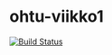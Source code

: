 # ohtu-viikko1

[![Build Status](https://travis-ci.org/roklem314/ohtu-viikko1.svg?branch=master)](https://travis-ci.org/roklem314/ohtu-viikko1)
